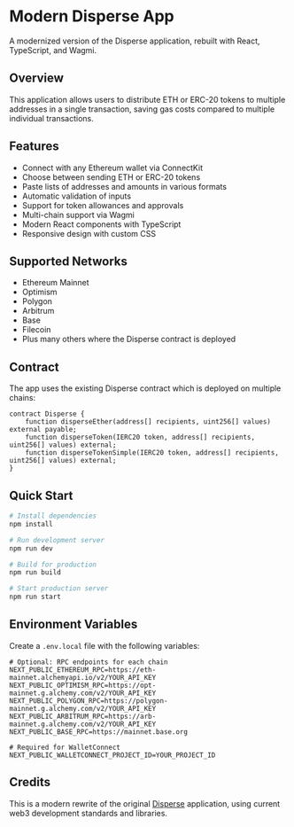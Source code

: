 # Modern Disperse App

A modernized version of the Disperse application, rebuilt with React, TypeScript, and Wagmi.

## Overview

This application allows users to distribute ETH or ERC-20 tokens to multiple addresses in a single transaction, saving gas costs compared to multiple individual transactions.

## Features

- Connect with any Ethereum wallet via ConnectKit
- Choose between sending ETH or ERC-20 tokens
- Paste lists of addresses and amounts in various formats
- Automatic validation of inputs
- Support for token allowances and approvals
- Multi-chain support via Wagmi
- Modern React components with TypeScript
- Responsive design with custom CSS

## Supported Networks

- Ethereum Mainnet
- Optimism
- Polygon
- Arbitrum
- Base
- Filecoin
- Plus many others where the Disperse contract is deployed

## Contract

The app uses the existing Disperse contract which is deployed on multiple chains:

```solidity
contract Disperse {
    function disperseEther(address[] recipients, uint256[] values) external payable;
    function disperseToken(IERC20 token, address[] recipients, uint256[] values) external;
    function disperseTokenSimple(IERC20 token, address[] recipients, uint256[] values) external;
}
```

## Quick Start

```bash
# Install dependencies
npm install

# Run development server
npm run dev

# Build for production
npm run build

# Start production server
npm run start
```

## Environment Variables

Create a `.env.local` file with the following variables:

```
# Optional: RPC endpoints for each chain
NEXT_PUBLIC_ETHEREUM_RPC=https://eth-mainnet.alchemyapi.io/v2/YOUR_API_KEY
NEXT_PUBLIC_OPTIMISM_RPC=https://opt-mainnet.g.alchemy.com/v2/YOUR_API_KEY
NEXT_PUBLIC_POLYGON_RPC=https://polygon-mainnet.g.alchemy.com/v2/YOUR_API_KEY
NEXT_PUBLIC_ARBITRUM_RPC=https://arb-mainnet.g.alchemy.com/v2/YOUR_API_KEY
NEXT_PUBLIC_BASE_RPC=https://mainnet.base.org

# Required for WalletConnect
NEXT_PUBLIC_WALLETCONNECT_PROJECT_ID=YOUR_PROJECT_ID
```

## Credits

This is a modern rewrite of the original [Disperse](https://github.com/banteg/disperse) application, using current web3 development standards and libraries.
